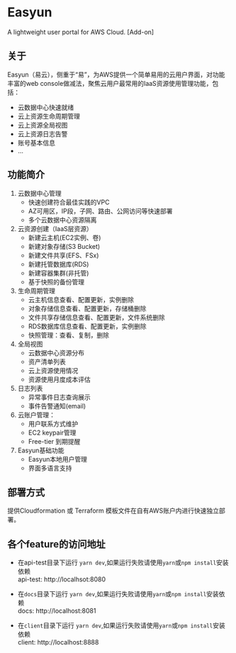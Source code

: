 # Easyun
A lightweight user portal for AWS Cloud. [Add-on]

## 关于
Easyun（易云），侧重于“易”，为AWS提供一个简单易用的云用户界面，对功能丰富的web console做减法，聚焦云用户最常用的IaaS资源使用管理功能，包括：
* 云数据中心快速就绪
* 云上资源生命周期管理
* 云上资源全局视图
* 云上资源日志告警
* 账号基本信息
* ...

## 功能简介
1. 云数据中心管理
    * 快速创建符合最佳实践的VPC
    * AZ可用区，IP段，子网、路由、公网访问等快速部署
    * 多个云数据中心资源隔离 
2. 云资源创建（IaaS层资源）
    * 新建云主机(EC2实例、卷)
    * 新建对象存储(S3 Bucket)
    * 新建文件共享(EFS、FSx)
    * 新建托管数据库(RDS)
    * 新建容器集群(非托管)
    * 基于快照的备份管理    
3. 生命周期管理
    * 云主机信息查看、配置更新，实例删除
    * 对象存储信息查看、配置更新，存储桶删除
    * 文件共享存储信息查看、配置更新，文件系统删除
    * RDS数据库信息查看、配置更新，实例删除
    * 快照管理：查看、复制，删除
4. 全局视图
    * 云数据中心资源分布    
    * 资产清单列表
    * 云上资源使用情况
    * 资源使用月度成本评估
5. 日志列表
    * 异常事件日志查询展示
    * 事件告警通知(email)
6. 云账户管理：
    * 用户联系方式维护
    * EC2 keypair管理
    * Free-tier 到期提醒
7. Easyun基础功能
    * Easyun本地用户管理
    * 界面多语言支持


## 部署方式
提供Cloudformation 或 Terraform 模板文件在自有AWS账户内进行快速独立部署。

## 各个feature的访问地址
- 在api-test目录下运行 `yarn dev`,如果运行失败请使用`yarn`或`npm install`安装依赖    
api-test: http://localhsot:8080

- 在`docs`目录下运行 `yarn dev`,如果运行失败请使用`yarn`或`npm install`安装依赖    
docs: http://localhost:8081

- 在`client`目录下运行 `yarn dev`,如果运行失败请使用`yarn`或`npm install`安装依赖    
client: http://localhost:8888
